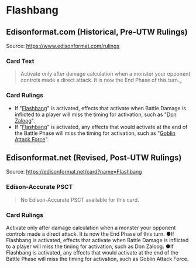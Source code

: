 # Flashbang

## Edisonformat.com (Historical, Pre-UTW Rulings)

Source: https://www.edisonformat.com/rulings

### Card Text

> Activate only after damage calculation when a monster your opponent controls made a direct attack. It is now the End Phase of this turn._

### Card Rulings

*   If "[Flashbang](https://yugipedia.com/wiki/Flashbang)" is activated, effects that activate when Battle Damage is inflicted to a player will miss the timing for activation, such as "[Don Zaloog](https://yugipedia.com/wiki/DonZaloog)".
*   If "[Flashbang](https://yugipedia.com/wiki/Flashbang)" is activated, any effects that would activate at the end of the Battle Phase will miss the timing for activation, such as "[Goblin Attack Force](https://yugipedia.com/wiki/Goblin_Attack_Force)".

## Edisonformat.net (Revised, Post-UTW Rulings)

Source: https://edisonformat.net/card?name=Flashbang

### Edison-Accurate PSCT

> No Edison-Accurate PSCT available for this card.

### Card Rulings

Activate only after damage calculation when a monster your opponent controls made a direct attack. It is now the End Phase of this turn.
●If Flashbang is activated, effects that activate when Battle Damage is inflicted to a player will miss the timing for activation, such as Don Zaloog.
●If Flashbang is activated, any effects that would activate at the end of the Battle Phase will miss the timing for activation, such as Goblin Attack Force.
            